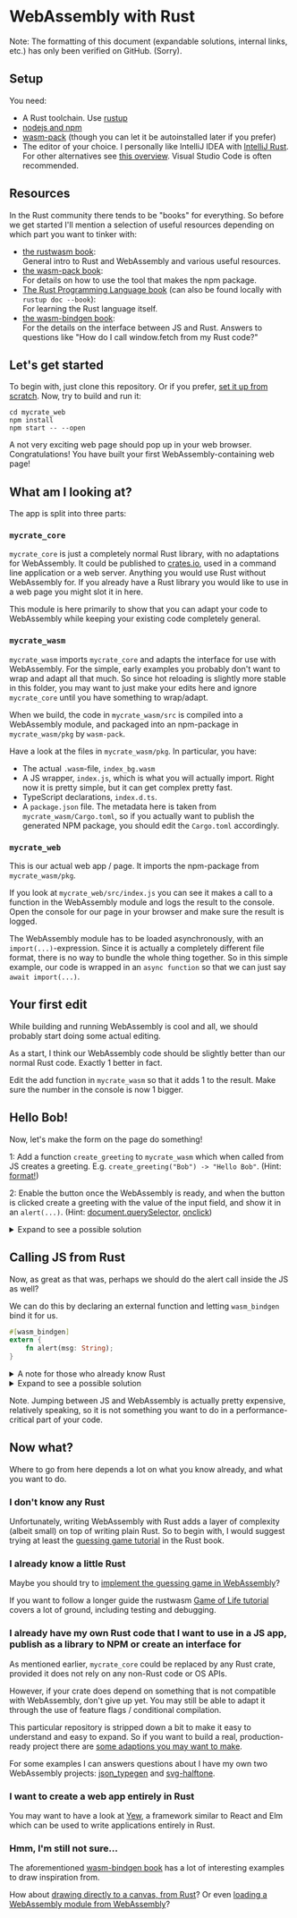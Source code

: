 # WebAssembly with Rust

Note: The formatting of this document (expandable solutions, internal links,
etc.) has only been verified on GitHub. (Sorry).

## Setup

You need:

- A Rust toolchain. Use [rustup](https://rustup.rs/)
- [nodejs and npm](https://nodejs.org/)
- [wasm-pack](https://rustwasm.github.io/wasm-pack/) (though you can let it
be autoinstalled later if you prefer)
- The editor of your choice. I personally like IntelliJ IDEA with
 [IntelliJ Rust](https://intellij-rust.github.io/). For other alternatives see
 [this overview](https://areweideyet.com/). Visual Studio Code is often
 recommended.

## Resources

In the Rust community there tends to be "books" for everything. So before we
get started I'll mention a selection of useful resources depending on which
part you want to tinker with:

- [the rustwasm book](https://rustwasm.github.io/docs/book/):<br/>
 General intro to Rust and WebAssembly and various useful resources.
- [the wasm-pack book](https://rustwasm.github.io/docs/wasm-pack/):<br/>
 For details on how to use the tool that makes the npm package.
- [The Rust Programming Language book](https://doc.rust-lang.org/book) (can
 also be found locally with `rustup doc --book`):<br/>
 For learning the Rust language itself.
- [the wasm-bindgen book](https://rustwasm.github.io/docs/wasm-bindgen/):<br/>
 For the details on the interface between JS and Rust.
 Answers to questions like "How do I call window.fetch from my Rust code?"

## Let's get started

To begin with, just clone this repository. Or if you prefer, [set it up from
scratch](docs/from-scratch.md). Now, try to build and run it:

```
cd mycrate_web
npm install
npm start -- --open
```

A not very exciting web page should pop up in your web browser.
Congratulations! You have built your first WebAssembly-containing web page!

## What am I looking at?

The app is split into three parts:

### `mycrate_core`

`mycrate_core` is just a completely normal Rust library, with no adaptations for
WebAssembly. It could be published to [crates.io](https://crates.io/), used
in a command line application or a web server. Anything you would use Rust
without WebAssembly for. If you already have a Rust library you would like
to use in a web page you might slot it in here.

This module is here primarily to show that you can adapt your code to WebAssembly
while keeping your existing code completely general.

### `mycrate_wasm`

`mycrate_wasm` imports `mycrate_core` and adapts the interface for use with
WebAssembly. For the simple, early examples you probably don't want to wrap and
adapt all that much. So since hot reloading is slightly more stable in this
folder, you may want to just make your edits here and ignore `mycrate_core`
until you have something to wrap/adapt.

When we build, the code in `mycrate_wasm/src` is compiled into a WebAssembly
module, and packaged into an npm-package in `mycrate_wasm/pkg` by `wasm-pack`.

Have a look at the files in `mycrate_wasm/pkg`. In particular, you have:

- The actual `.wasm`-file, `index_bg.wasm`
- A JS wrapper, `index.js`, which is what you will actually import. Right now it
 is pretty simple, but it can get complex pretty fast.
- TypeScript declarations, `index.d.ts`.
- A `package.json` file. The metadata here is taken from
 `mycrate_wasm/Cargo.toml`, so if you actually want to publish the generated NPM
 package, you should edit the `Cargo.toml` accordingly.

### `mycrate_web`

This is our actual web app / page. It imports the npm-package from
`mycrate_wasm/pkg`.

If you look at `mycrate_web/src/index.js` you can see it makes a call to a
function in the WebAssembly module and logs the result to the console. Open the
console for our page in your browser and make sure the result is logged.

The WebAssembly module has to be loaded asynchronously, with
an `import(...)`-expression. Since it is actually a completely different file
format, there is no way to bundle the whole thing together. So in this simple
example, our code is wrapped in an `async function` so that we can just
say `await import(...)`.

## Your first edit

While building and running WebAssembly is cool and all, we should probably start
doing some actual editing.

As a start, I think our WebAssembly code should be slightly better than our
normal Rust code. Exactly 1 better in fact.

Edit the add function in `mycrate_wasm` so that it adds 1 to the result. Make sure
the number in the console is now 1 bigger.

## Hello Bob!

Now, let's make the form on the page do something!

1: Add a function `create_greeting` to `mycrate_wasm` which when called from JS 
creates a greeting. E.g. `create_greeting("Bob") -> "Hello Bob"`. 
(Hint: [format!](https://doc.rust-lang.org/std/macro.format.html))

2: Enable the button once the WebAssembly is ready, and when the button is 
clicked create a greeting with the value of the input field, and show it in an 
`alert(...)`. (Hint: [document.querySelector](https://developer.mozilla.org/en-US/docs/Web/API/Document/querySelector),
[onclick](https://developer.mozilla.org/en-US/docs/Web/API/GlobalEventHandlers/onclick))

<details>
<summary>Expand to see a possible solution</summary>

In mycrate_wasm/src/lib.rs
```rust
#[wasm_bindgen]
pub fn create_greeting(name: String) -> String {
    format!("Hello {}", name)
}
```
(Not ideal Rust, but let's ignore that for now).

In mycrate_web/src/index.js
```js
  const {create_greeting} = await import("../../mycrate_wasm/pkg");

  const button = document.querySelector("button");
  const input = document.querySelector("input");
  button.onclick = () => alert(create_greeting(input.value));
  button.disabled = false;
```
</details>

## Calling JS from Rust

Now, as great as that was, perhaps we should do the alert call inside the JS as 
well?

We can do this by declaring an external function and letting `wasm_bindgen` bind
it for us.

```rust
#[wasm_bindgen]
extern {
    fn alert(msg: String);
}
```

<details>
<summary>A note for those who already know Rust</summary>

`alert` can also be declared to take a string slice, like this:

```rust
#[wasm_bindgen]
extern "C" {
    fn alert(s: &str);
}
```
</details>

<details>
<summary>Expand to see a possible solution</summary>

```rust
// ...
#[wasm_bindgen]
extern {
    fn alert(msg: String);
}

#[wasm_bindgen]
pub fn greet(name: String) {
    alert(create_greeting(name))
}
```

```js
  const {greet} = await import("../../mycrate_wasm/pkg");
  // ...
  button.onclick = () => greet(input.value));
```
</details>

Note. Jumping between JS and WebAssembly is actually pretty expensive,
relatively speaking, so it is not something you want to do in a
performance-critical part of your code.

## Now what?

Where to go from here depends a lot on what you know already, and what you
want to do.

### I don't know any Rust

Unfortunately, writing WebAssembly with Rust adds a layer of complexity (albeit
small) on top of writing plain Rust. So to begin with, I would suggest trying at
least the [guessing game tutorial](https://doc.rust-lang.org/book/ch02-00-guessing-game-tutorial.html) in the Rust book.

### I already know a little Rust

Maybe you should try to [implement the guessing game in WebAssembly](docs/wasm-guessing-game.md)?

If you want to follow a longer guide the rustwasm
[Game of Life tutorial](https://rustwasm.github.io/docs/book/game-of-life/introduction.html)
covers a lot of ground, including testing and debugging.

### I already have my own Rust code that I want to use in a JS app, publish as a library to NPM or create an interface for

As mentioned earlier, `mycrate_core` could be replaced by any Rust crate,
provided it does not rely on any non-Rust code or OS APIs.

However, if your crate does depend on something that is not compatible with
WebAssembly, don't give up yet.
You may still be able to adapt it through the use of feature flags /
conditional compilation.

This particular repository is stripped down a bit to make it easy to understand
and easy to expand. So if you want to build a real, production-ready project
there are [some adaptions you may want to make](docs/prod-adaptions.md).

For some examples I can answers questions about I have my own two WebAssembly
projects: [json_typegen](https://github.com/evestera/json_typegen) and
[svg-halftone](https://github.com/evestera/svg-halftone).

### I want to create a web app entirely in Rust

You may want to have a look at [Yew](https://yew.rs/docs/), a framework similar
to React and Elm which can be used to write applications entirely in Rust.

### Hmm, I'm still not sure...

The aforementioned [wasm-bindgen book](https://rustwasm.github.io/docs/wasm-bindgen/)
has a lot of interesting examples to draw inspiration from.

How about [drawing directly to a canvas, from Rust](https://rustwasm.github.io/wasm-bindgen/examples/paint.html)?
Or even [loading a WebAssembly module from WebAssembly](https://rustwasm.github.io/docs/wasm-bindgen/examples/wasm-in-wasm.html)?

